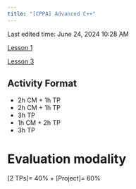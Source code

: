 ```yaml
---
title: "[CPPA] Advanced C++"
---
```

Last edited time: June 24, 2024 10:28 AM

[Lesson 1](%5BCPPA%5D%20Advanced%20C++/Lesson%201.md)

[Lesson 3](%5BCPPA%5D%20Advanced%20C++/Lesson%203.md)

## Activity Format

- 2h CM + 1h TP
- 2h CM + 1h TP
- 3h TP
- 1h CM + 2h TP
- 3h TP

# Evaluation modality

[2 TPs]= 40% + [Project]= 60%
